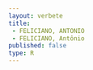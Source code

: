 ```yaml
---
layout: verbete
title:
 - FELICIANO, ANTONIO
 - FELICIANO, Antônio
published: false
type: R
---
```


